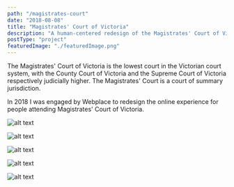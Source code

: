 ```yaml
---
path: "/magistrates-court"
date: "2018-08-08"
title: "Magistrates' Court of Victoria"
description: "A human-centered redesign of the Magistrates' Court of Victoria website."
postType: "project"
featuredImage: "./featuredImage.png"
---
```


The Magistrates' Court of Victoria is the lowest court in the Victorian court system, with the County Court of Victoria and the Supreme Court of Victoria respectively judicially higher. The Magistrates' Court is a court of summary jurisdiction.

In 2018 I was engaged by Webplace to redesign the online experience for people attending Magistrates' Court of Victoria.

![alt text](/mcv-personas.png "MCV personas")

![alt text](/mcv-01.png " ")

![alt text](/mcv-02.png " ")

![alt text](/mcv-03.png " ")

![alt text](/mcv-04.png " ")
